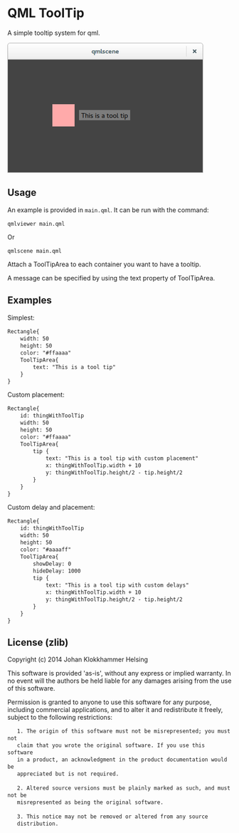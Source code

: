 # QML ToolTip

A simple tooltip system for qml.

![screenshot](screenshot.png)

## Usage

An example is provided in `main.qml`. It can be run with the command:

    qmlviewer main.qml

Or

    qmlscene main.qml

Attach a ToolTipArea to each container you want to have a tooltip.

A message can be specified by using the text property of ToolTipArea.

## Examples

Simplest:

    Rectangle{
        width: 50
        height: 50
        color: "#ffaaaa"
        ToolTipArea{
            text: "This is a tool tip"
        }
    }

Custom placement:

    Rectangle{
        id: thingWithToolTip
        width: 50
        height: 50
        color: "#ffaaaa"
        ToolTipArea{
            tip {
                text: "This is a tool tip with custom placement"
                x: thingWithToolTip.width + 10
                y: thingWithToolTip.height/2 - tip.height/2
            }
        }
    }

Custom delay and placement:

    Rectangle{
        id: thingWithToolTip
        width: 50
        height: 50
        color: "#aaaaff"
        ToolTipArea{
            showDelay: 0
            hideDelay: 1000
            tip {
                text: "This is a tool tip with custom delays"
                x: thingWithToolTip.width + 10
                y: thingWithToolTip.height/2 - tip.height/2
            }
        }
    }

## License (zlib)

Copyright (c) 2014 Johan Klokkhammer Helsing

This software is provided 'as-is', without any express or implied
warranty. In no event will the authors be held liable for any damages
arising from the use of this software.

Permission is granted to anyone to use this software for any purpose,
	   including commercial applications, and to alter it and redistribute it
	   freely, subject to the following restrictions:

	   1. The origin of this software must not be misrepresented; you must not
	   claim that you wrote the original software. If you use this software
	   in a product, an acknowledgment in the product documentation would be
	   appreciated but is not required.

	   2. Altered source versions must be plainly marked as such, and must not be
	   misrepresented as being the original software.

	   3. This notice may not be removed or altered from any source
	   distribution.
